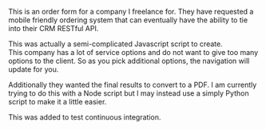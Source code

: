 This is an order form for a company I freelance for.  They have 
requested a mobile friendly ordering system that can eventually
have the ability to tie into their CRM RESTful API.

This was actually a semi-complicated Javascript script to create.  
This company has a lot of service options and do not want to give 
too many options to the client.  So as you pick additional options, 
the navigation will update for you.  

Additionally they wanted the final results to convert to a PDF.  I am
currently trying to do this with a Node script but I may instead use a
simply Python script to make it a little easier.

This was added to test continuous integration.